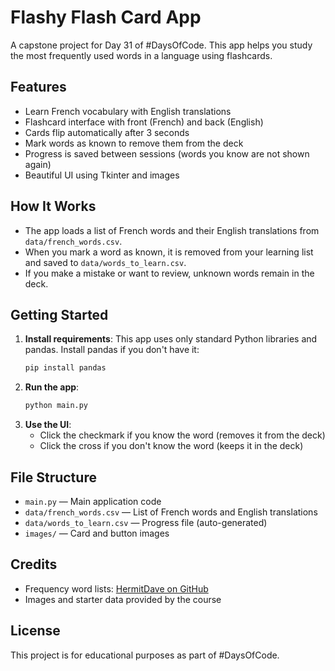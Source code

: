 # Flashy Flash Card App

A capstone project for Day 31 of #DaysOfCode. This app helps you study the most frequently used words in a language using flashcards.

## Features
- Learn French vocabulary with English translations
- Flashcard interface with front (French) and back (English)
- Cards flip automatically after 3 seconds
- Mark words as known to remove them from the deck
- Progress is saved between sessions (words you know are not shown again)
- Beautiful UI using Tkinter and images

## How It Works
- The app loads a list of French words and their English translations from `data/french_words.csv`.
- When you mark a word as known, it is removed from your learning list and saved to `data/words_to_learn.csv`.
- If you make a mistake or want to review, unknown words remain in the deck.

## Getting Started
1. **Install requirements**: This app uses only standard Python libraries and pandas. Install pandas if you don't have it:
   ```sh
   pip install pandas
   ```
2. **Run the app**:
   ```sh
   python main.py
   ```
3. **Use the UI**:
   - Click the checkmark if you know the word (removes it from the deck)
   - Click the cross if you don't know the word (keeps it in the deck)

## File Structure
- `main.py` — Main application code
- `data/french_words.csv` — List of French words and English translations
- `data/words_to_learn.csv` — Progress file (auto-generated)
- `images/` — Card and button images

## Credits
- Frequency word lists: [HermitDave on GitHub](https://github.com/hermitdave/FrequencyWords)
- Images and starter data provided by the course

## License
This project is for educational purposes as part of #DaysOfCode.
